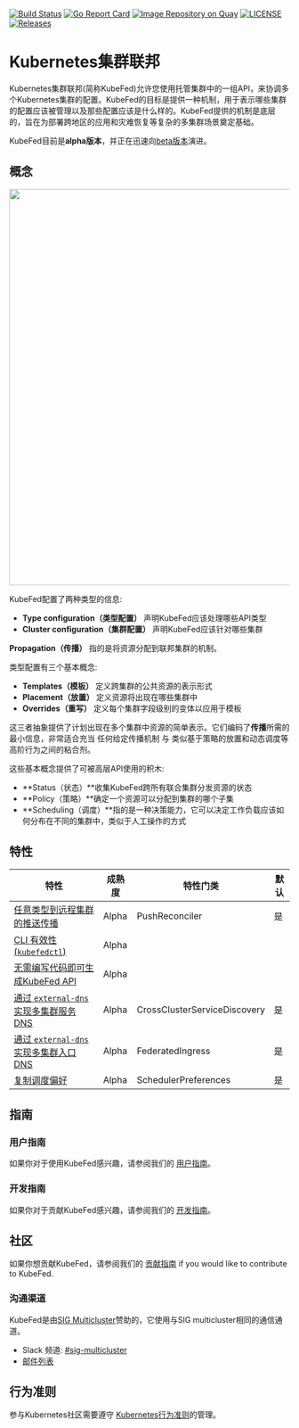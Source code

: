 [![Build Status](https://travis-ci.org/kubernetes-sigs/kubefed.svg?branch=master)](https://travis-ci.org/kubernetes-sigs/kubefed "Travis")
[![Go Report Card](https://goreportcard.com/badge/github.com/kubernetes-sigs/kubefed)](https://goreportcard.com/report/github.com/kubernetes-sigs/kubefed)
[![Image Repository on Quay](https://quay.io/repository/kubernetes-multicluster/kubefed/status "Image Repository on Quay")](https://quay.io/repository/kubernetes-multicluster/kubefed)
[![LICENSE](https://img.shields.io/badge/license-apache2.0-green.svg)](https://github.com/kubernetes-sigs/kubefed/blob/master/LICENSE)
[![Releases](https://img.shields.io/github/release/kubernetes-sigs/kubefed/all.svg)](https://github.com/kubernetes-sigs/kubefed/releases "KubeFed latest release")

# Kubernetes集群联邦

Kubernetes集群联邦(简称KubeFed)允许您使用托管集群中的一组API，来协调多个Kubernetes集群的配置。KubeFed的目标是提供一种机制，用于表示哪些集群的配置应该被管理以及那些配置应该是什么样的。KubeFed提供的机制是底层的，旨在为部署跨地区的应用和灾难恢复等复杂的多集群场景奠定基础。

KubeFed目前是**alpha版本**，并正在迅速向[beta版本](https://github.com/kubernetes-sigs/kubefed/milestone/4)演进。

## 概念

<p align="center"><img src="docs/images/concepts.png" width="711"></p>

KubeFed配置了两种类型的信息:

- **Type configuration（类型配置）** 声明KubeFed应该处理哪些API类型
- **Cluster configuration（集群配置）** 声明KubeFed应该针对哪些集群

**Propagation（传播）** 指的是将资源分配到联邦集群的机制。

类型配置有三个基本概念:

- **Templates（模板）** 定义跨集群的公共资源的表示形式
- **Placement（放置）** 定义资源将出现在哪些集群中
- **Overrides（重写）** 定义每个集群字段级别的变体以应用于模板

这三者抽象提供了计划出现在多个集群中资源的简单表示。它们编码了**传播**所需的最小信息，非常适合充当 任何给定传播机制 与 类似基于策略的放置和动态调度等高阶行为之间的粘合剂。

这些基本概念提供了可被高层API使用的积木:

- **Status（状态）**收集KubeFed跨所有联合集群分发资源的状态
- **Policy（策略）**确定一个资源可以分配到集群的哪个子集
- **Scheduling（调度）**指的是一种决策能力，它可以决定工作负载应该如何分布在不同的集群中，类似于人工操作的方式

## 特性

| 特性 | 成熟度 | 特性门类 | 默认 |
|---------|----------|--------------|---------|
| [任意类型到远程集群的推送传播](https://github.com/kubernetes-sigs/kubefed/blob/master/docs/userguide.md#verify-your-deployment-is-working) | Alpha | PushReconciler | 是 |
| [CLI 有效性 (`kubefedctl`)](https://github.com/kubernetes-sigs/kubefed/blob/master/docs/userguide.md#kubefedctl-cli) | Alpha | | |
| [无需编写代码即可生成KubeFed API](https://github.com/kubernetes-sigs/kubefed/blob/master/docs/userguide.md#enabling-federation-of-an-api-type) | Alpha | | |
| [通过 `external-dns` 实现多集群服务DNS](https://github.com/kubernetes-sigs/kubefed/blob/master/docs/servicedns-with-externaldns.md) | Alpha | CrossClusterServiceDiscovery | 是 |
| [通过 `external-dns` 实现多集群入口DNS](https://github.com/kubernetes-sigs/kubefed/blob/master/docs/ingressdns-with-externaldns.md) | Alpha | FederatedIngress | 是 |
| [复制调度偏好](https://github.com/kubernetes-sigs/kubefed/blob/master/docs/userguide.md#replicaschedulingpreference) | Alpha | SchedulerPreferences | 是 |

## 指南

### 用户指南

如果你对于使用KubeFed感兴趣，请参阅我们的 [用户指南](docs/userguide.md)。

### 开发指南

如果你对于贡献KubeFed感兴趣，请参阅我们的 [开发指南](docs/development.md)。

## 社区

如果你想贡献KubeFed，请参阅我们的 [贡献指南](./CONTRIBUTING.md) if you would like to contribute to KubeFed.

### 沟通渠道

KubeFed是由[SIG Multicluster](https://github.com/kubernetes/community/tree/master/sig-multicluster)赞助的，它使用与SIG multicluster相同的通信通道。

* Slack 频道: [#sig-multicluster](http://slack.k8s.io/#sig-multicluster)
* [邮件列表](https://groups.google.com/forum/#!forum/kubernetes-sig-multicluster)

## 行为准则

参与Kubernetes社区需要遵守 [Kubernetes行为准则](./code-of-conduct.md)的管理。
